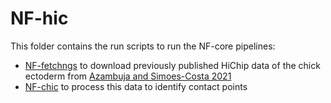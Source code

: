 # NF-hic

This folder contains the run scripts to run the NF-core pipelines: 
- [NF-fetchngs](https://nf-co.re/fetchngs/1.12.0) to download previously published HiChip data of the chick ectoderm from [Azambuja and Simoes-Costa 2021](https://pubmed.ncbi.nlm.nih.gov/33852891/)
- [NF-chic](https://nf-co.re/hic/2.1.0) to process this data to identify contact points